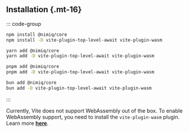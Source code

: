 ## Installation {.mt-16}

::: code-group

```bash [npm]
npm install @nimiq/core
npm install -D vite-plugin-top-level-await vite-plugin-wasm
```

```bash [yarn]
yarn add @nimiq/core
yarn add -D vite-plugin-top-level-await vite-plugin-wasm
```

```bash [pnpm]
pnpm add @nimiq/core
pnpm add -D vite-plugin-top-level-await vite-plugin-wasm
```

```bash [bun]
bun add @nimiq/core
bun add -D vite-plugin-top-level-await vite-plugin-wasm
```

:::

<Callout type="info">

Currently, Vite does not support WebAssembly out of the box. To enable WebAssembly support, you need to install the `vite-plugin-wasm` plugin. Learn more <b>[here](https://vitejs.dev/guide/features#webassembly)</b>.

</Callout>
